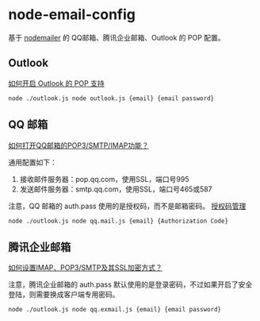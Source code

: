 # node-email-config

基于 [nodemailer](https://github.com/nodemailer/nodemailer) 的 QQ邮箱、腾讯企业邮箱、Outlook 的 POP 配置。

## Outlook

[如何开启 Outlook 的 POP 支持](https://support.microsoft.com/en-us/office/pop-imap-and-smtp-settings-for-outlook-com-d088b986-291d-42b8-9564-9c414e2aa040)

```shell
node ./outlook.js node outlook.js {email} {email password}
```

## QQ 邮箱
[如何打开QQ邮箱的POP3/SMTP/IMAP功能？](https://service.mail.qq.com/cgi-bin/help?subtype=1&&no=166&&id=28)

通用配置如下：

1. 接收邮件服务器：pop.qq.com，使用SSL，端口号995
2. 发送邮件服务器：smtp.qq.com，使用SSL，端口号465或587

注意，QQ 邮箱的 auth.pass 使用的是授权码，而不是邮箱密码。
[授权码管理](https://service.mail.qq.com/cgi-bin/help?subtype=1&&id=10000&&no=1001607)

```shell
node ./outlook.js node qq.mail.js {email} {Authorization Code}
```

## 腾讯企业邮箱

[如何设置IMAP、POP3/SMTP及其SSL加密方式？](https://open.work.weixin.qq.com/help?person_id=0&doc_id=423&helpType=exmail)

注意，腾讯企业邮箱的 auth.pass 默认使用的是登录密码，不过如果开启了安全登陆，则需要换成客户端专用密码。

```shell
node ./outlook.js node qq.exmail.js {email} {email password}
```
